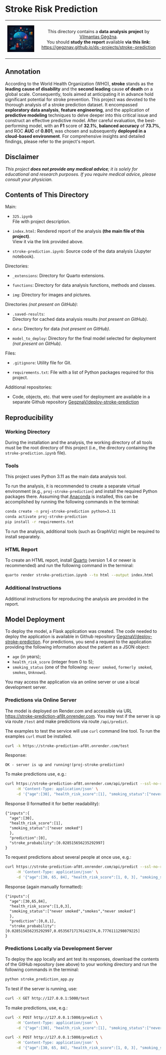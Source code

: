 # Stroke Risk Prediction

<table width="100%">
  <tr>
  <td width="20%">
  <p align="center">
  
  <img src="img/logo-mini.png">

  </p>
  </td> 
  <td width="80%" align="center">
  
  This directory contains a **data analysis project** by [Vilmantas Gėgžna](https://github.com/GegznaV).  
You should **study the report** available **via this link:**  
<https://gegznav.github.io/ds-projects/stroke-prediction>   

  </td>
  </tr>
</table>

## Annotation


According to the World Health Organization (WHO), **stroke** stands as the **leading cause of disability** and the **second leading** cause **of death** on a global scale. Consequently, tools aimed at anticipating it in advance hold significant potential for stroke prevention. This project was devoted to the thorough analysis of a stroke prediction dataset. It encompassed **exploratory data analysis**, **feature engineering**, and the application of **predictive modeling** techniques to delve deeper into this critical issue and construct an effective predictive model. After careful evaluation, the best-performing model, with an **F1** score of **32.1%**, **balanced accuracy** of **73.7%**, and ROC **AUC** of **0.801**, was chosen and subsequently **deployed in a cloud-based environment**. For comprehensive insights and detailed findings, please refer to the project's report.


## Disclaimer

*This project **does not provide any medical advice**; it is solely for educational and research purposes. If you require medical advice, please consult your physician.*


## Contents of This Directory


Main:

- `325.ipynb`  
File with project description.

- `index.html`:
Rendered report of the analysis **(the main file of this project)**.  
View it via the link provided above.

- `stroke-prediction.ipynb`:
Source code of the data analysis (Jupyter notebook).


Directories:

- `_extensions`:
Directory for Quarto extensions.

- `functions`:
Directory for data analysis functions, methods and classes.

- `img`:
Directory for images and pictures.


Directories *(not present on GitHub)*:

- `.saved-results`:  
Directory for cached data analysis results *(not present on GitHub)*.

- `data`:
Directory for data *(not present on GitHub)*.

- `model_to_deploy`:
Directory for the final model selected for deployment *(not present on GitHub)*.


Files:

- `.gitignore`:
Utility file for Git.

- `requirements.txt`: 
File with a list of Python packages required for this project.

Additional repositories:

- Code, objects, etc. that were used for deployment are available in a separate Github repository [GegznaV/deploy-stroke-prediction](https://github.com/GegznaV/deploy-stroke-prediction)  
  

## Reproducibility
### Working Directory

During the installation and the analysis, the working directory of all tools must be the root directory of this project 
(i.e., the directory containing the `stroke-prediction.ipynb` file).

### Tools

This project uses Python 3.11 as the main data analysis tool.

To run the analysis, it is recommended to create a separate virtual environment 
(e.g., `proj-stroke-prediction`) 
and install the required Python packages there.
Assuming that [Anaconda](https://www.anaconda.com/download) is installed, this can be accomplished by running the following commands in the terminal:

```bash
conda create -n proj-stroke-prediction python=3.11
conda activate proj-stroke-prediction
pip install -r requirements.txt
```

To run the analysis, additional tools (such as GraphViz) might be required to install separately.

### HTML Report

To create an HTML report, install [Quarto](https://quarto.org/docs/download/) (version 1.4 or newer is recommended) and run the following command in the terminal:

```bash
quarto render stroke-prediction.ipynb --to html --output index.html
```

### Additional Instructions

Additional instructions for reproducing the analysis are provided in the report.


## Model Deployment

To deploy the model, a Flask application was created. The code needed to deploy the application is available in Github repository [GegznaV/deploy-stroke-prediction](https://github.com/GegznaV/deploy-stroke-prediction). 
For predictions, you send a request to the application providing the following information about the patient as a JSON object:

- `age` (in years);
- `health_risk_score` (integer from 0 to 5);
- `smoking_status` (one of the following: `never smoked`, `formerly smoked`, `smokes`, `Unknown`).

You may access the application via an online server or use a local development server.

### Predictions via Online Server

The model is deployed on Render.com and accessible via URL <https://stroke-prediction-af8t.onrender.com>. 
You may test if the server is up via route `/test` and make predictions via route `/api/predict`. 


The examples to test the service will use `curl` command line tool.
To run the examples `curl` must be installed.


```bash
curl -k https://stroke-prediction-af8t.onrender.com/test
```
Response:
```
OK - server is up and running!(proj-stroke-prediction) 
```


To make predictions use, e.g.:
```bash
curl https://stroke-prediction-af8t.onrender.com/api/predict --ssl-no-revoke \
     -H 'Content-Type: application/json' \
     -d '{"age":[30], "health_risk_score":[1], "smoking_status":["never smoked"]}'
```
Response (I formatted it for better readability):
```
{"inputs":{
  "age":[30],
  "health_risk_score":[1],
  "smoking_status":["never smoked"]
  },
  "prediction":[0],
  "stroke_probability":[0.028515656235292997]
}
```

To request predictions about several people at once use, e.g.:
```bash
curl https://stroke-prediction-af8t.onrender.com/api/predict --ssl-no-revoke \
     -H 'Content-Type: application/json' \
     -d '{"age":[30, 65, 84], "health_risk_score":[1, 0, 3], "smoking_status":["never smoked", "smokes", "never smoked"]}'
```
Response (again manually formatted):
```
{"inputs":{
  "age":[30,65,84],
  "health_risk_score":[1,0,3],
  "smoking_status":["never smoked","smokes","never smoked"]
  },
  "prediction":[0,0,1],
  "stroke_probability":[0.028515656235292997,0.05356717176142374,0.7776111298079225]
}
```

### Predictions Locally via Development Server

To deploy the app locally and ant test its responses, download the contents of the GitHub repository (see above) to your working directory and run the following commands in the terminal:

```bash
python stroke_prediction_app.py
```

To test if the server is running, use:
```bash
curl -X GET http://127.0.0.1:5000/test
```

To make predictions, use, e.g.:
```bash
curl -X POST http://127.0.0.1:5000/predict \
     -H 'Content-Type: application/json' \
     -d '{"age":[30], "health_risk_score":[1], "smoking_status":["never smoked"]}'
```

```bash
curl -X POST http://127.0.0.1:5000/predict \
     -H 'Content-Type: application/json' \
     -d '{"age":[30, 65, 84], "health_risk_score":[1, 0, 3], "smoking_status":["never smoked", "smokes", "never smoked"]}'
```
